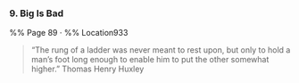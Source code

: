 ### 9. Big Is Bad
%% Page 89 · %% Location933
> “The rung of a ladder was never meant to rest upon, but only to hold a man’s foot long enough to enable him to put the other somewhat higher.” Thomas Henry Huxley 
